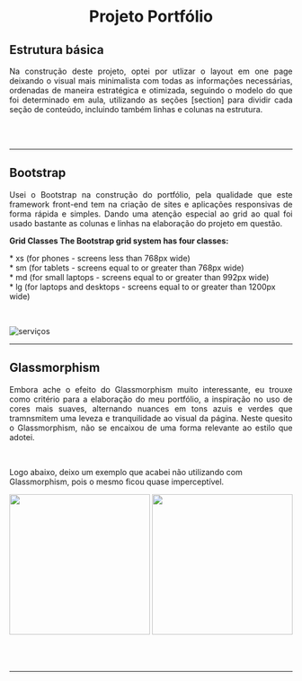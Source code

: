 # <p align="center">Projeto Portfólio</p>

## Estrutura básica 
<p align="justify">Na construção deste projeto, optei por utlizar o layout em one page
deixando o visual mais minimalista com todas as informações necessárias, ordenadas de maneira 
estratégica e otimizada, seguindo o modelo do que foi determinado em aula, utilizando as seções [section]
para dividir cada seção de conteúdo, incluindo também linhas e colunas na estrutura.
 </p>

<br><br>

<hr>

## Bootstrap
<p align="justify">
Usei o Bootstrap na construção do portfólio, pela qualidade que este framework front-end
tem na criação de sites e aplicações responsivas de forma rápida e simples.
Dando uma atenção especial ao grid ao qual foi usado bastante as colunas e linhas na elaboração do projeto em questão.</p>

<p><b>Grid Classes The Bootstrap grid system has four classes:</b></p>

<p> * xs (for phones - screens less than 768px wide)<br>
* sm (for tablets - screens equal to or greater than 768px wide)<br>
* md (for small laptops - screens equal to or greater than 992px wide) <br>
* lg (for laptops and desktops - screens equal to or greater than 1200px wide)
 </p>

<br>

![serviços](https://user-images.githubusercontent.com/97133945/219126618-e8a45d9c-ce23-4b2a-b770-60bbffe794c0.png)

<hr>


## Glassmorphism
<p align="justify">Embora ache o efeito do Glassmorphism muito interessante, 
eu trouxe como critério para a elaboração do meu portfólio, 
a inspiração no uso de cores mais suaves, alternando nuances em tons azuis e verdes
que tramnsmitem uma leveza e tranquilidade ao visual da página.
Neste quesito o Glassmorphism, não se encaixou de uma forma relevante ao 
estilo que adotei.</p><br>
<p>Logo abaixo, deixo um exemplo que acabei não utilizando com Glassmorphism, pois o mesmo ficou quase imperceptível.</p>

<p float="left" align="center">
<img height="250" src="https://user-images.githubusercontent.com/97133945/219141827-8a345750-d48c-4556-ae64-bb6096412456.png">
<img height="250" src="https://user-images.githubusercontent.com/97133945/219142435-546c5ab3-5447-4afe-80c5-18b2ae773d69.png">
</p>

<br><br>

<hr>
